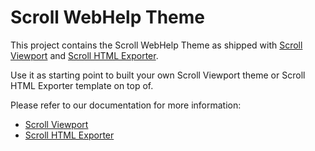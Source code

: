 # Scroll WebHelp Theme #

This project contains the Scroll WebHelp Theme as shipped with [Scroll Viewport](https://marketplace.atlassian.com/plugins/com.k15t.scroll.scroll-viewport) and [Scroll HTML Exporter](https://marketplace.atlassian.com/plugins/com.k15t.scroll.scroll-html).

Use it as starting point to built your own Scroll Viewport theme or Scroll HTML Exporter template on top of.

Please refer to our documentation for more information:

* [Scroll Viewport](https://www.k15t.com/display/VPRT/Developer%27s+Guide)
* [Scroll HTML Exporter](https://www.k15t.com/display/HTML/Creating+a+Template)

